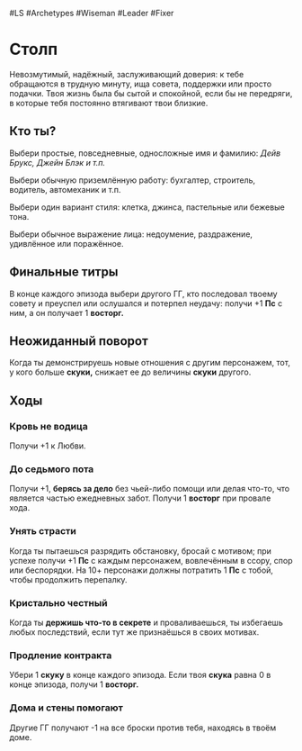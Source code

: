 #LS  #Archetypes #Wiseman #Leader #Fixer 
# Столп

Невозмутимый, надёжный, заслуживающий доверия: к тебе обращаются в трудную минуту, ища совета, поддержки или просто подачки. Твоя жизнь была бы сытой и спокойной, если бы не передряги, в которые тебя постоянно втягивают твои близкие.

## Кто ты?
Выбери простые, повседневные, односложные имя и фамилию:
*Дейв Брукс, Джейн Блэк и т.п.*

Выбери обычную приземлённую работу: бухгалтер, строитель, водитель, автомеханик и т.п.

Выбери один вариант стиля: клетка, джинса, пастельные или бежевые тона.

Выбери обычное выражение лица: недоумение, раздражение, удивлённое или поражённое.

## Финальные титры
В конце каждого эпизода выбери другого ГГ, кто последовал твоему совету и преуспел или ослушался и потерпел неудачу: получи +1 **Пс** с ним, а он получает 1 **восторг.**  

## Неожиданный поворот
Когда ты демонстрируешь новые отношения с другим персонажем, тот, у кого больше **скуки,** снижает ее до величины **скуки** другого.

## Ходы
### Кровь не водица
Получи +1 к Любви.

### До седьмого пота
Получи +1, **берясь за дело** без чьей-либо помощи или делая что-то, что является частью ежедневных забот. Получи 1 **восторг** при провале хода.

### Унять страсти
Когда ты пытаешься разрядить обстановку, бросай с мотивом; при успехе получи +1 **Пс** с каждым персонажем, вовлечённым в ссору, спор или беспорядки. На 10+ персонажи должны потратить 1 **Пс** с тобой, чтобы продолжить перепалку.

### Кристально честный
Когда ты **держишь что-то в секрете** и проваливаешься, ты избегаешь любых последствий, если тут же признаёшься   в своих мотивах.

### Продление контракта
Убери 1 **скуку** в конце каждого эпизода. Если твоя **скука** равна 0 в конце эпизода, получи 1 **восторг.**

### Дома и стены помогают
Другие ГГ получают -1 на все броски против тебя, находясь в твоём доме.